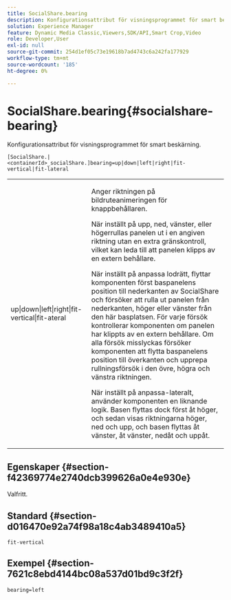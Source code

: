 ```yaml
---
title: SocialShare.bearing
description: Konfigurationsattribut för visningsprogrammet för smart beskärning.
solution: Experience Manager
feature: Dynamic Media Classic,Viewers,SDK/API,Smart Crop,Video
role: Developer,User
exl-id: null
source-git-commit: 254d1ef05c73e19618b7ad4743c6a242fa177929
workflow-type: tm+mt
source-wordcount: '185'
ht-degree: 0%

---
```


# SocialShare.bearing{#socialshare-bearing}

Konfigurationsattribut för visningsprogrammet för smart beskärning.

`[SocialShare.|<containerId>_socialShare.]bearing=up|down|left|right|fit-vertical|fit-lateral`

<table id="table_C616483932C2482CA9794DDD7313FD7C"> 
 <tbody> 
  <tr> 
   <td colname="col1"> <p> <span class="codeph"> up|down|left|right|fit-vertical|fit-ateral</span> </p> </td> 
   <td colname="col2"> <p> Anger riktningen på bildruteanimeringen för knappbehållaren. </p> <p> När inställt på <span class="codeph"> upp</span>, <span class="codeph"> ned</span>, <span class="codeph"> vänster</span>, eller <span class="codeph"> höger</span>rullas panelen ut i en angiven riktning utan en extra gränskontroll, vilket kan leda till att panelen klipps av en extern behållare. </p> <p>När inställt på <span class="codeph"> anpassa lodrätt</span>, flyttar komponenten först baspanelens position till nederkanten av SocialShare och försöker att rulla ut panelen från nederkanten, höger eller vänster från den här basplatsen. För varje försök kontrollerar komponenten om panelen har klippts av en extern behållare. Om alla försök misslyckas försöker komponenten att flytta baspanelens position till överkanten och upprepa rullningsförsök i den övre, högra och vänstra riktningen. </p> <p>När inställt på <span class="codeph"> anpassa-lateralt</span>, använder komponenten en liknande logik. Basen flyttas dock först åt höger, och sedan visas riktningarna höger, ned och upp, och basen flyttas åt vänster, åt vänster, nedåt och uppåt. </p> </td> 
  </tr> 
 </tbody> 
</table>

## Egenskaper {#section-f42369774e2740dcb399626a0e4e930e}

Valfritt.

## Standard {#section-d016470e92a74f98a18c4ab3489410a5}

`fit-vertical`

## Exempel {#section-7621c8ebd4144bc08a537d01bd9c3f2f}

```
bearing=left
```

